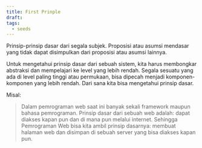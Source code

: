 ```yaml
---
title: First Prinple
draft: 
tags:
  - seeds
---
```


Prinsip-prinsip dasar dari segala subjek. 
Proposisi atau asumsi mendasar yang tidak dapat disimpulkan dari proposisi atau asumsi lainnya.

Untuk mengetahui prinsip dasar dari sebuah sistem, kita harus membongkar abstraksi dan mempelajari ke level yang lebih rendah. Segala sesuatu yang ada di level paling tinggi atau permukaan, bisa dipecah menjadi komponen-komponen yang lebih rendah. Dari sana kita bisa mengetahui prinsip dasar.

Misal:

> Dalam pemrograman web saat ini banyak sekali framework maupun bahasa pemrograman. Prinsip dasar dari sebuah web adalah: dapat diakses kapan pun dan di mana pun melalui internet. Sehingga Pemrograman Web bisa kita ambil prinsip dasarnya: membuat halaman web dan disimpan di sebuah server yang bisa diakses kapan pun.
